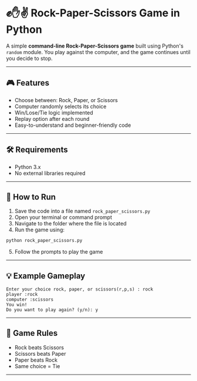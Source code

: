 # ✊✋✌️ Rock-Paper-Scissors Game in Python

A simple **command-line Rock-Paper-Scissors game** built using Python's `random` module. You play against the computer, and the game continues until you decide to stop.

---

## 🎮 Features

- Choose between: Rock, Paper, or Scissors
- Computer randomly selects its choice
- Win/Lose/Tie logic implemented
- Replay option after each round
- Easy-to-understand and beginner-friendly code

---

## 🛠️ Requirements

- Python 3.x
- No external libraries required

---

## 🚀 How to Run

1. Save the code into a file named `rock_paper_scissors.py`
2. Open your terminal or command prompt
3. Navigate to the folder where the file is located
4. Run the game using:

```bash
python rock_paper_scissors.py
```

5. Follow the prompts to play the game

---

## 💡 Example Gameplay

```
Enter your choice rock, paper, or scissors(r,p,s) : rock
player :rock
computer :scissors
You win!
Do you want to play again? (y/n): y
```

---

## 🔁 Game Rules

- Rock beats Scissors  
- Scissors beats Paper  
- Paper beats Rock  
- Same choice = Tie

---

